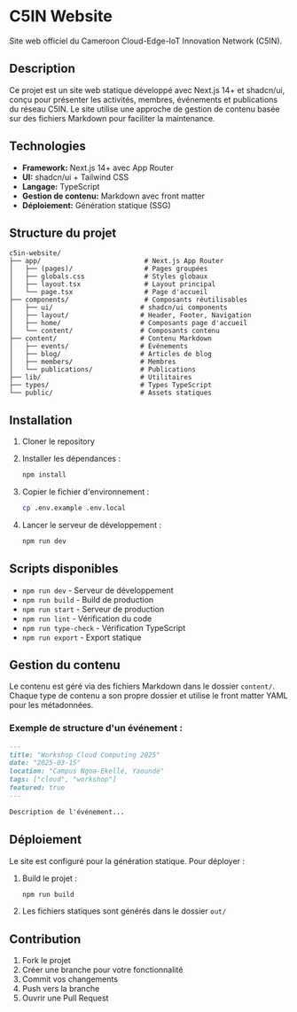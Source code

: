 # C5IN Website

Site web officiel du Cameroon Cloud-Edge-IoT Innovation Network (C5IN).

## Description

Ce projet est un site web statique développé avec Next.js 14+ et shadcn/ui, conçu pour présenter les activités, membres, événements et publications du réseau C5IN. Le site utilise une approche de gestion de contenu basée sur des fichiers Markdown pour faciliter la maintenance.

## Technologies

- **Framework:** Next.js 14+ avec App Router
- **UI:** shadcn/ui + Tailwind CSS
- **Langage:** TypeScript
- **Gestion de contenu:** Markdown avec front matter
- **Déploiement:** Génération statique (SSG)

## Structure du projet

```
c5in-website/
├── app/                          # Next.js App Router
│   ├── (pages)/                  # Pages groupées
│   ├── globals.css               # Styles globaux
│   ├── layout.tsx                # Layout principal
│   └── page.tsx                  # Page d'accueil
├── components/                   # Composants réutilisables
│   ├── ui/                      # shadcn/ui components
│   ├── layout/                  # Header, Footer, Navigation
│   ├── home/                    # Composants page d'accueil
│   └── content/                 # Composants contenu
├── content/                     # Contenu Markdown
│   ├── events/                  # Événements
│   ├── blog/                    # Articles de blog
│   ├── members/                 # Membres
│   └── publications/            # Publications
├── lib/                         # Utilitaires
├── types/                       # Types TypeScript
└── public/                      # Assets statiques
```

## Installation

1. Cloner le repository
2. Installer les dépendances :
   ```bash
   npm install
   ```

3. Copier le fichier d'environnement :
   ```bash
   cp .env.example .env.local
   ```

4. Lancer le serveur de développement :
   ```bash
   npm run dev
   ```

## Scripts disponibles

- `npm run dev` - Serveur de développement
- `npm run build` - Build de production
- `npm run start` - Serveur de production
- `npm run lint` - Vérification du code
- `npm run type-check` - Vérification TypeScript
- `npm run export` - Export statique

## Gestion du contenu

Le contenu est géré via des fichiers Markdown dans le dossier `content/`. Chaque type de contenu a son propre dossier et utilise le front matter YAML pour les métadonnées.

### Exemple de structure d'un événement :

```markdown
---
title: "Workshop Cloud Computing 2025"
date: "2025-03-15"
location: "Campus Ngoa-Ekellé, Yaoundé"
tags: ["cloud", "workshop"]
featured: true
---

Description de l'événement...
```

## Déploiement

Le site est configuré pour la génération statique. Pour déployer :

1. Build le projet :
   ```bash
   npm run build
   ```

2. Les fichiers statiques sont générés dans le dossier `out/`

## Contribution

1. Fork le projet
2. Créer une branche pour votre fonctionnalité
3. Commit vos changements
4. Push vers la branche
5. Ouvrir une Pull Request
